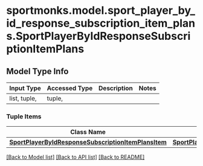 # sportmonks.model.sport_player_by_id_response_subscription_item_plans.SportPlayerByIdResponseSubscriptionItemPlans

## Model Type Info
Input Type | Accessed Type | Description | Notes
------------ | ------------- | ------------- | -------------
list, tuple,  | tuple,  |  | 

### Tuple Items
Class Name | Input Type | Accessed Type | Description | Notes
------------- | ------------- | ------------- | ------------- | -------------
[**SportPlayerByIdResponseSubscriptionItemPlansItem**](SportPlayerByIdResponseSubscriptionItemPlansItem.md) | [**SportPlayerByIdResponseSubscriptionItemPlansItem**](SportPlayerByIdResponseSubscriptionItemPlansItem.md) | [**SportPlayerByIdResponseSubscriptionItemPlansItem**](SportPlayerByIdResponseSubscriptionItemPlansItem.md) |  | 

[[Back to Model list]](../../README.md#documentation-for-models) [[Back to API list]](../../README.md#documentation-for-api-endpoints) [[Back to README]](../../README.md)

